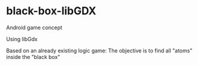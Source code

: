 # black-box-libGDX

Android game concept

Using libGdx

Based on an already existing logic game:
The objective is to find all "atoms" inside the "black box"
